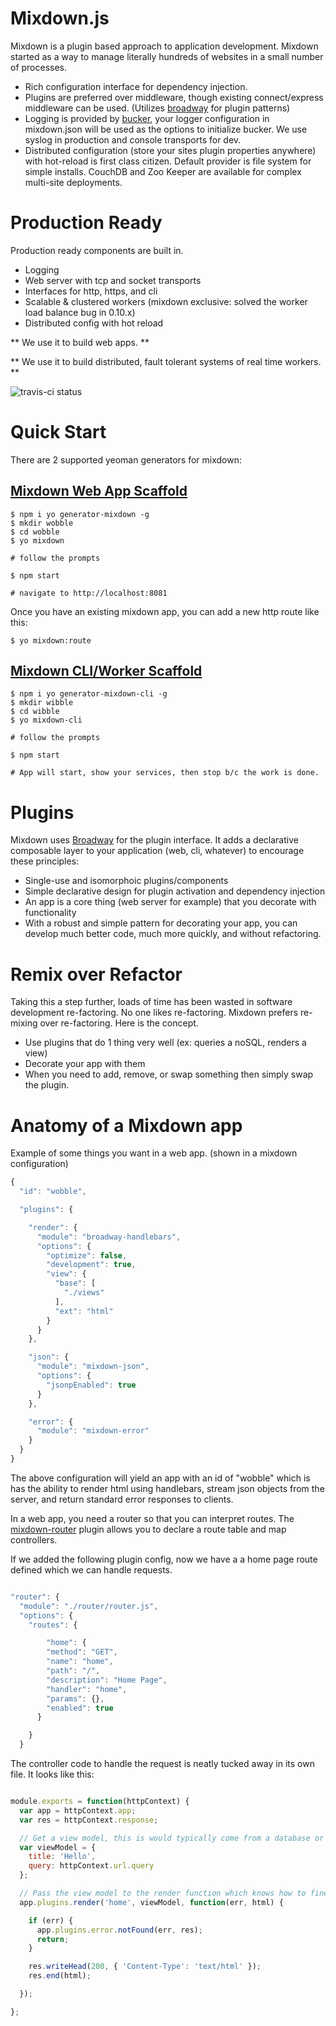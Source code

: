 # Mixdown.js

Mixdown is a plugin based approach to application development.  Mixdown started as a way to manage literally hundreds of websites in a small number of processes.  

* Rich configuration interface for dependency injection.  
* Plugins are preferred over middleware, though existing connect/express middleware can be used.  (Utilizes [broadway](https://github.com/flatiron/broadway) for plugin patterns)
* Logging is provided by [bucker](https://github.com/nlf/bucker), your logger configuration in mixdown.json will be used as the options to initialize bucker.  We use syslog in production and console transports for dev.
* Distributed configuration (store your sites plugin properties anywhere) with hot-reload is first class citizen.  Default provider is file system for simple installs.  CouchDB and Zoo Keeper are available for complex multi-site deployments.


# Production Ready

Production ready components are built in.

* Logging
* Web server with tcp and socket transports
* Interfaces for http, https, and cli
* Scalable & clustered workers (mixdown exclusive: solved the worker load balance bug in 0.10.x)
* Distributed config with hot reload

** We use it to build web apps. **

** We use it to build distributed, fault tolerant systems of real time workers. **

![travis-ci status](https://travis-ci.org/mixdown/mixdown.png)

# Quick Start

There are 2 supported yeoman generators for mixdown:

## [Mixdown Web App Scaffold](https://github.com/mixdown/generator-mixdown)

```
$ npm i yo generator-mixdown -g
$ mkdir wobble
$ cd wobble
$ yo mixdown

# follow the prompts

$ npm start

# navigate to http://localhost:8081

```

Once you have an existing mixdown app, you can add a new http route like this:

```
$ yo mixdown:route

```


## [Mixdown CLI/Worker Scaffold](https://github.com/mixdown/generator-mixdown-cli)

```
$ npm i yo generator-mixdown-cli -g
$ mkdir wibble
$ cd wibble
$ yo mixdown-cli

# follow the prompts

$ npm start

# App will start, show your services, then stop b/c the work is done.

```


# Plugins

Mixdown uses [Broadway](https://github.com/flatiron/broadway) for the plugin interface.  It adds a declarative composable layer to your application (web, cli, whatever) to encourage these principles:

* Single-use and isomorphoic plugins/components
* Simple declarative design for plugin activation and dependency injection
* An app is a core thing (web server for example) that you decorate with functionality
* With a robust and simple pattern for decorating your app, you can develop much better code, much more quickly, and without refactoring.

# Remix over Refactor

Taking this a step further, loads of time has been wasted in software development re-factoring.  No one likes re-factoring.  Mixdown prefers re-mixing over re-factoring.  Here is the concept.

* Use plugins that do 1 thing very well (ex: queries a noSQL, renders a view)
* Decorate your app with them
* When you need to add, remove, or swap something then simply swap the plugin.  

# Anatomy of a Mixdown app

Example of some things you want in a web app. (shown in a mixdown configuration)

```javascript 
{
  "id": "wobble",

  "plugins": {

  	"render": {
      "module": "broadway-handlebars",
      "options": {
        "optimize": false,
        "development": true,
        "view": {
          "base": [
            "./views"
          ],
          "ext": "html"
        }
      }
    },

    "json": {
      "module": "mixdown-json",
      "options": {
        "jsonpEnabled": true
      }
    },

    "error": {
      "module": "mixdown-error"
    }
  }
}

```

The above configuration will yield an app with an id of "wobble" which is has the ability to render html using handlebars, stream json objects from the server, and return standard error responses to clients.

In a web app, you need a router so that you can interpret routes.  The [mixdown-router](https://github.com/mixdown/router) plugin allows you to declare a route table and map controllers.

If we added the following plugin config, now we have a a home page route defined which we can handle requests.

```javascript 

"router": {
  "module": "./router/router.js",
  "options": {
    "routes": {

    	"home": {
        "method": "GET",
        "name": "home",
        "path": "/",
        "description": "Home Page",
        "handler": "home",
        "params": {},
        "enabled": true
      }

    }
  }

```

The controller code to handle the request is neatly tucked away in its own file.  It looks like this:

```javascript

module.exports = function(httpContext) {
  var app = httpContext.app;
  var res = httpContext.response;

  // Get a view model, this is would typically come from a database or service.  
  var viewModel = {
  	title: 'Hello',
  	query: httpContext.url.query
  };

  // Pass the view model to the render function which knows how to fine the file "home.html" on the file system.
  app.plugins.render('home', viewModel, function(err, html) {

    if (err) {
      app.plugins.error.notFound(err, res);
      return;
    }

    res.writeHead(200, { 'Content-Type': 'text/html' });
    res.end(html);

  });

};

```
